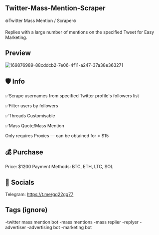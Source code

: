 ## Twitter-Mass-Mention-Scraper
❄️Twitter Mass Mention / Scraper❄️


Replies with a large number of mentions on the specified Tweet for Easy Marketing.

## Preview

![169876989-88cddcb2-7e06-4f11-a247-37a38e363271](https://user-images.githubusercontent.com/115935416/202989240-02b5e9a0-11b7-41ea-8944-e2bb11d39308.png)




## 🛡️ Info

✅Scrape usernames from specified Twitter profile's followers list

✅Filter users by followers

✅Threads Customisable

✅Mass Quote/Mass Mention

Only requires Proxies — can be obtained for < $15



## 💰 Purchase
Price: $1200
Payment Methods: BTC, ETH, LTC, SOL



## 🐧 Socials
Telegram: https://t.me/gg22gg77

## Tags (ignore)
-twitter mass mention bot
-mass mentions
-mass replier
-replyer
-advertiser
-advertising bot
-marketing bot
